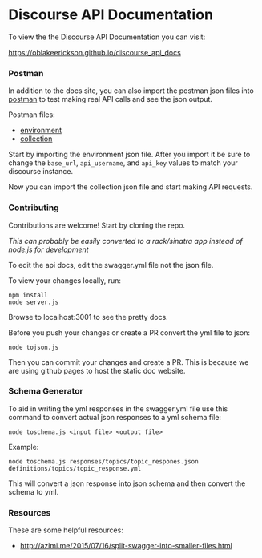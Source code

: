 # Discourse API Documentation

To view the the Discourse API Documentation you can visit:

  https://oblakeerickson.github.io/discourse_api_docs

### Postman

In addition to the docs site, you can also import the postman json files into
[postman](https://www.getpostman.com/) to test making real API calls and see the json output.

Postman files:
  - [environment](https://raw.githubusercontent.com/oblakeerickson/discourse_api_docs/master/postman/discourse_local.postman_environment.json)
  - [collection](https://raw.githubusercontent.com/oblakeerickson/discourse_api_docs/master/postman/discourse.postman_collection.json)

Start by importing the environment json file. After you import it be sure to
change the `base_url`, `api_username`, and `api_key` values to match your
discourse instance.

Now you can import the collection json file and start making API requests.

### Contributing

Contributions are welcome! Start by cloning the repo.

*This can probably be easily converted to a rack/sinatra app instead of
node.js for development*

To edit the api docs, edit the swagger.yml file not the json file.

To view your changes locally, run:

```
npm install
node server.js
```

Browse to localhost:3001 to see the pretty docs.

Before you push your changes or create a PR convert the yml file to json:

```
node tojson.js
```

Then you can commit your changes and create a PR. This is because we are using
github pages to host the static doc website.

### Schema Generator

To aid in writing the yml responses in the swagger.yml file use this command to
convert actual json responses to a yml schema file:

```
node toschema.js <input file> <output file>
```

Example:

```
node toschema.js responses/topics/topic_respones.json definitions/topics/topic_response.yml
```

This will convert a json response into json schema and then convert the schema
to yml.

### Resources

These are some helpful resources:

- http://azimi.me/2015/07/16/split-swagger-into-smaller-files.html
